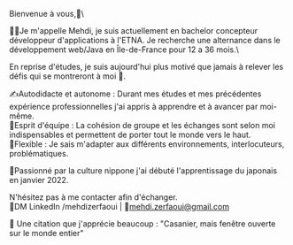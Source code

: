 Bienvenue à vous,👋\

👨‍💻Je m'appelle Mehdi, je suis actuellement en bachelor concepteur développeur d'applications à l'ETNA. Je recherche une alternance dans le développement web/Java en Île-de-France pour 12 a 36 mois.\

En reprise d'études, je suis aujourd'hui plus motivé que jamais à relever les défis qui se montreront à moi 😤.

✍️Autodidacte et autonome : Durant mes études et mes précédentes expérience professionnelles j'ai appris à apprendre et à avancer par moi-même.\
💬Esprit d'équipe : La cohésion de groupe et les échanges sont selon moi indispensables et permettent de porter tout le monde vers le haut.\
🤹Flexible : Je sais m'adapter aux différents environnements, interlocuteurs, problématiques.


🎍Passionné par la culture nippone j'ai débuté l'apprentissage du japonais en janvier 2022.

N'hésitez pas à me contacter afin d'échanger.\
💬DM LinkedIn /mehdizerfaoui | 📧mehdi.zerfaoui@gmail.com

👀 Une citation que j'apprécie beaucoup : "Casanier, mais fenêtre ouverte sur le monde entier"
